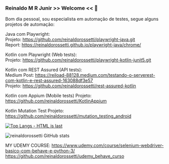 ### Reinaldo M R Junir >> Welcome << 👋

Bom dia pessoal, sou especialista em automação de testes, segue alguns projetos de automação:  

Java com Playwright:  
Projeto: https://github.com/reinaldorossetti/playwright-java.git  
Report: https://reinaldorossetti.github.io/playwright-java/chrome/  

Kotlin com Playwright (Web tests):  
Projeto: https://github.com/reinaldorossetti/playwright-kotlin-junit5.git  

Kotlin com REST Assured (API tests):  
Medium Post: https://reiload-88128.medium.com/testando-o-serverest-com-kotlin-e-rest-assured-163088df3e57  
Projeto: https://github.com/reinaldorossetti/rest-assured-kotlin  

Kotlin com Appium (Mobile tests)
Projeto: https://github.com/reinaldorossetti/KotlinAppium

Kotlin Mutation Test
Projeto: https://github.com/reinaldorossetti/mutation_testing_android

<!--
**reinaldorossetti/reinaldorossetti** is a ✨ _special_ ✨ repository because its `README.md` (this file) appears on your GitHub profile.

Here are some ideas to get you started:

- 🔭 I’m currently working on ...
- 🌱 I’m currently learning ...
- 👯 I’m looking to collaborate on ...
- 🤔 I’m looking for help with ...
- 💬 Ask me about ...
- 📫 How to reach me: ...
- 😄 Pronouns: ...
- ⚡ Fun fact: ...
-->

[![Top Langs - HTML is last](https://github-readme-stats.vercel.app/api/top-langs/?username=reinaldorossetti&theme=dracula)](https://github.com/reinaldorossetti/github-readme-stats)

![reinaldorossetti GitHub stats](https://github-readme-stats.vercel.app/api?username=reinaldorossetti&show_icons=true&theme=dracula)



MY UDEMY COURSE:
https://www.udemy.com/course/selenium-webdriver-basico-com-behave-e-python-3/
https://github.com/reinaldorossetti/udemy_behave_curso
